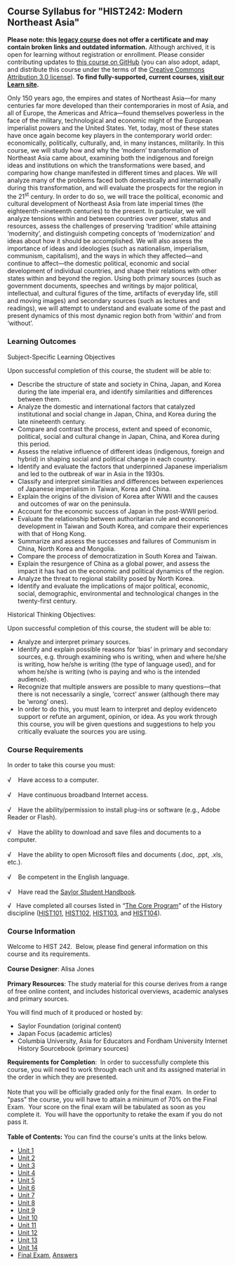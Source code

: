 Course Syllabus for "HIST242: Modern Northeast Asia"
----------------------------------------------------

**Please note: this [legacy course](https://sayloracademy.zendesk.com/hc/en-us/articles/206089967) does not offer a certificate and may contain 
broken links and outdated information.** Although archived, it is open 
for learning without registration or enrollment. Please consider contributing 
updates to [this course on GitHub](https://github.com/saylordotorg/course_hist242) 
(you can also adopt, adapt, and distribute this course under the terms of 
the [Creative Commons Attribution 3.0 license](http://creativecommons.org/licenses/by/3.0/)). **To find fully-supported, current courses, [visit our 
Learn site](https://learn.saylor.org).**

Only 150 years ago, the empires and states of Northeast Asia—for many
centuries far more developed than their contemporaries in most of Asia,
and all of Europe, the Americas and Africa—found themselves powerless in
the face of the military, technological and economic might of the
European imperialist powers and the United States. Yet, today, most of
these states have once again become key players in the contemporary
world order: economically, politically, culturally, and, in many
instances, militarily. In this course, we will study how and why the
‘modern’ transformation of Northeast Asia came about, examining both the
indigenous and foreign ideas and institutions on which the
transformations were based, and comparing how change manifested in
different times and places. We will analyze many of the problems faced
both domestically and internationally during this transformation, and
will evaluate the prospects for the region in the 21<sup>st</sup>
century. In order to do so, we will trace the political, economic and
cultural development of Northeast Asia from late imperial times (the
eighteenth-nineteenth centuries) to the present. In particular, we will
analyze tensions within and between countries over power, status and
resources, assess the challenges of preserving ‘tradition’ while
attaining ‘modernity’, and distinguish competing concepts of
‘modernization’ and ideas about how it should be accomplished. We will
also assess the importance of ideas and ideologies (such as nationalism,
imperialism, communism, capitalism), and the ways in which they
affected—and continue to affect—the domestic political, economic and
social development of individual countries, and shape their relations
with other states within and beyond the region. Using both primary
sources (such as government documents, speeches and writings by major
political, intellectual, and cultural figures of the time, artifacts of
everyday life, still and moving images) and secondary sources (such as
lectures and readings), we will attempt to understand and evaluate some
of the past and present dynamics of this most dynamic region both from
‘within’ and from ‘without’.

### Learning Outcomes

Subject-Specific Learning Objectives  
  
 Upon successful completion of this course, the student will be able
to:  

-   Describe the structure of state and society in China, Japan, and
    Korea during the late imperial era, and identify similarities and
    differences between them.
-   Analyze the domestic and international factors that catalyzed
    institutional and social change in Japan, China, and Korea during
    the late nineteenth century.
-   Compare and contrast the process, extent and speed of economic,
    political, social and cultural change in Japan, China, and Korea
    during this period.
-   Assess the relative influence of different ideas (indigenous,
    foreign and hybrid) in shaping social and political change in each
    country.
-   Identify and evaluate the factors that underpinned Japanese
    imperialism and led to the outbreak of war in Asia in the 1930s.
-   Classify and interpret similarities and differences between
    experiences of Japanese imperialism in Taiwan, Korea and China.
-   Explain the origins of the division of Korea after WWII and the
    causes and outcomes of war on the peninsula.
-   Account for the economic success of Japan in the post-WWII period.
-   Evaluate the relationship between authoritarian rule and economic
    development in Taiwan and South Korea, and compare their experiences
    with that of Hong Kong.
-   Summarize and assess the successes and failures of Communism in
    China, North Korea and Mongolia.
-   Compare the process of democratization in South Korea and Taiwan.
-   Explain the resurgence of China as a global power, and assess the
    impact it has had on the economic and political dynamics of the
    region.
-   Analyze the threat to regional stability posed by North Korea.
-   Identify and evaluate the implications of major political, economic,
    social, demographic, environmental and technological changes in the
    twenty-first century.

Historical Thinking Objectives:  
  
 Upon successful completion of this course, the student will be able
to:  

-   Analyze and interpret primary sources.
-   Identify and explain possible reasons for ‘bias’ in primary and
    secondary sources, e.g. through examining who is writing, when and
    where he/she is writing, how he/she is writing (the type of language
    used), and for whom he/she is writing (who is paying and who is the
    intended audience).
-   Recognize that multiple answers are possible to many questions—that
    there is not necessarily a single, ‘correct’ answer (although there
    may be ‘wrong’ ones). 
-   In order to do this, you must learn to interpret and deploy
    evidenceto support or refute an argument, opinion, or idea. As you
    work through this course, you will be given questions and
    suggestions to help you critically evaluate the sources you are
    using.

### Course Requirements

In order to take this course you must:  
    
 √    Have access to a computer.  
    
 √    Have continuous broadband Internet access.  
    
 √    Have the ability/permission to install plug-ins or software (e.g.,
Adobe Reader or Flash).  
    
 √    Have the ability to download and save files and documents to a
computer.  
    
 √    Have the ability to open Microsoft files and documents (.doc,
.ppt, .xls, etc.).  
    
 √    Be competent in the English language.  
        
 √    Have read the [Saylor Student
Handbook](http://www.saylor.org/site/wp-content/uploads/2012/05/Saylor-StudentHandbook.pdf).  
  
 √   Have completed all courses listed in “[The Core
Program](http://www.saylor.org/majors/history/)” of the History
discipline ([HIST101](http://www.saylor.org/courses/hist101/),
[HIST102](http://www.saylor.org/courses/hist102/),
[HIST103](http://www.saylor.org/courses/hist103/), and
[HIST104](http://www.saylor.org/courses/hist104/)).

### Course Information

Welcome to HIST 242.  Below, please find general information on this
course and its requirements.   
    
 **Course Designer**: Alisa Jones  
    
 **Primary Resources**: The study material for this course derives from
a range of free online content, and includes historical overviews,
academic analyses and primary sources.  
  
 You will find much of it produced or hosted by:

-   Saylor Foundation (original content)
-   Japan Focus (academic articles)
-   Columbia University, Asia for Educators and Fordham University
    Internet History Sourcebook (primary sources)   

**Requirements for Completion**:  In order to successfully complete this
course, you will need to work through each unit and its assigned
material in the order in which they are presented.   
    
 Note that you will be officially graded only for the final exam.  In
order to "pass" the course, you will have to attain a minimum of 70% on
the Final Exam.  Your score on the final exam will be tabulated as soon
as you complete it.  You will have the opportunity to retake the exam if
you do not pass it.  
    
**Table of Contents:** You can find the course's units at the links below.

- [Unit 1](https://legacy.saylor.org/hist242/Unit01/)
- [Unit 2](https://legacy.saylor.org/hist242/Unit02/)
- [Unit 3](https://legacy.saylor.org/hist242/Unit03/)
- [Unit 4](https://legacy.saylor.org/hist242/Unit04/)
- [Unit 5](https://legacy.saylor.org/hist242/Unit05/)
- [Unit 6](https://legacy.saylor.org/hist242/Unit06/)
- [Unit 7](https://legacy.saylor.org/hist242/Unit07/)
- [Unit 8](https://legacy.saylor.org/hist242/Unit08/)
- [Unit 9](https://legacy.saylor.org/hist242/Unit09/)
- [Unit 10](https://legacy.saylor.org/hist242/Unit10/)
- [Unit 11](https://legacy.saylor.org/hist242/Unit11/)
- [Unit 12](https://legacy.saylor.org/hist242/Unit12/)
- [Unit 13](https://legacy.saylor.org/hist242/Unit13/)
- [Unit 14](https://legacy.saylor.org/hist242/Unit14/)
- [Final Exam](http://saylordotorg.github.io/LegacyExams/HIST/HIST242/HIST242-FinalExam.html), [Answers](http://saylordotorg.github.io/LegacyExams/HIST/HIST242/HIST242-FinalExam-Answers.html)
